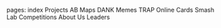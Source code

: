 pages:
    index
    Projects
        AB Maps
        DANK Memes
        TRAP
        Online Cards
        Smash Lab
    Competitions
    About Us
    Leaders